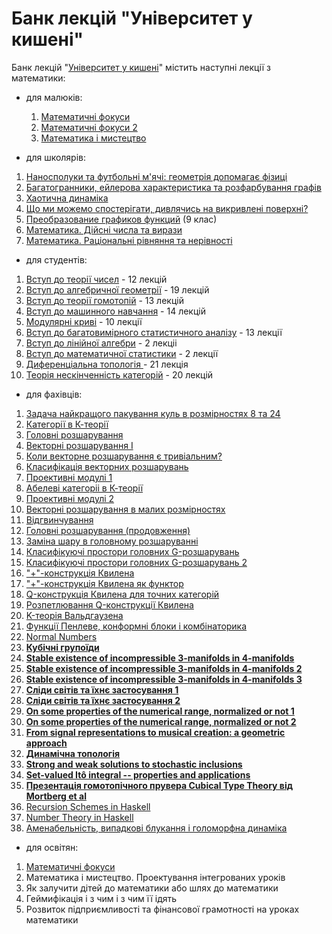 # Банк лекцій "Університет у кишені"

Банк лекцій "[Університет у кишені](https://lecbank.jimdofree.com/)" містить наступні лекції з математики:



* для малюків: 

  1. [Математичні фокуси](https://lecbank.jimdofree.com/%D0%B4%D0%BB%D1%8F-%D0%BC%D0%B0%D0%BB%D0%B5%D0%BD%D1%8C%D0%BA%D0%B8%D1%85/%D0%BC%D0%B0%D1%82%D0%B5%D0%BC%D0%B0%D1%82%D0%B8%D0%BA%D0%B0/%D0%BC%D0%B0%D1%82%D0%B5%D0%BC%D0%B0%D1%82%D0%B8%D1%87%D0%BD%D1%96-%D1%84%D0%BE%D0%BA%D1%83%D1%81%D0%B8/)
  2. [Математичні фокуси 2](https://lecbank.jimdofree.com/%D0%B4%D0%BB%D1%8F-%D0%BC%D0%B0%D0%BB%D0%B5%D0%BD%D1%8C%D0%BA%D0%B8%D1%85/%D0%BC%D0%B0%D1%82%D0%B5%D0%BC%D0%B0%D1%82%D0%B8%D0%BA%D0%B0/%D0%BC%D0%B0%D1%82%D0%B5%D0%BC%D0%B0%D1%82%D0%B8%D1%87%D0%BD%D1%96-%D1%84%D0%BE%D0%BA%D1%83%D1%81%D0%B8-2/)
  3. [Математика і мистецтво](https://lecbank.jimdofree.com/%D0%B4%D0%BB%D1%8F-%D0%BC%D0%B0%D0%BB%D0%B5%D0%BD%D1%8C%D0%BA%D0%B8%D1%85/%D0%BC%D0%B0%D1%82%D0%B5%D0%BC%D0%B0%D1%82%D0%B8%D0%BA%D0%B0/%D0%BC%D0%B0%D1%82%D0%B5%D0%BC%D0%B0%D1%82%D0%B8%D0%BA%D0%B0-%D1%96-%D0%BC%D0%B8%D1%81%D1%82%D0%B5%D1%86%D1%82%D0%B2%D0%BE/)



* для школярів:

1. [Наносполуки та футбольні м'ячі: геометрія допомагає фізиці](https://lecbank.jimdofree.com/%D0%B4%D0%BB%D1%8F-%D1%88%D0%BA%D0%BE%D0%BB%D1%8F%D1%80%D1%96%D0%B2/%D0%BC%D0%B0%D1%82%D0%B5%D0%BC%D0%B0%D1%82%D0%B8%D0%BA%D0%B0/%D0%BD%D0%B0%D0%BD%D0%BE%D1%81%D0%BF%D0%BE%D0%BB%D1%83%D0%BA%D0%B8-%D1%82%D0%B0-%D1%84%D1%83%D1%82%D0%B1%D0%BE%D0%BB%D1%8C%D0%BD%D1%96-%D0%BC-%D1%8F%D1%87%D1%96-%D0%B3%D0%B5%D0%BE%D0%BC%D0%B5%D1%82%D1%80%D1%96%D1%8F-%D0%B4%D0%BE%D0%BF%D0%BE%D0%BC%D0%B0%D0%B3%D0%B0%D1%94-%D1%84%D1%96%D0%B7%D0%B8%D1%86%D1%96/)  
2. [Б](https://lecbank.jimdofree.com/%D0%B4%D0%BB%D1%8F-%D1%88%D0%BA%D0%BE%D0%BB%D1%8F%D1%80%D1%96%D0%B2/%D0%BC%D0%B0%D1%82%D0%B5%D0%BC%D0%B0%D1%82%D0%B8%D0%BA%D0%B0/%D0%B1%D0%B0%D0%B3%D0%B0%D1%82%D0%BE%D0%B3%D1%80%D0%B0%D0%BD%D0%BD%D0%B8%D0%BA%D0%B8-%D0%B5%D0%B9%D0%BB%D0%B5%D1%80%D0%BE%D0%B2%D0%B0-%D1%85%D0%B0%D1%80%D0%B0%D0%BA%D1%82%D0%B5%D1%80%D0%B8%D1%81%D1%82%D0%B8%D0%BA%D0%B0-%D1%82%D0%B0-%D1%80%D0%BE%D0%B7%D1%84%D0%B0%D1%80%D0%B1%D1%83%D0%B2%D0%B0%D0%BD%D0%BD%D1%8F-%D0%B3%D1%80%D0%B0%D1%84%D1%96%D0%B2/)[агатогранники, ейлерова характеристика та розфарбування графів](https://lecbank.jimdofree.com/%D0%B4%D0%BB%D1%8F-%D1%88%D0%BA%D0%BE%D0%BB%D1%8F%D1%80%D1%96%D0%B2/%D0%BC%D0%B0%D1%82%D0%B5%D0%BC%D0%B0%D1%82%D0%B8%D0%BA%D0%B0/%D0%B1%D0%B0%D0%B3%D0%B0%D1%82%D0%BE%D0%B3%D1%80%D0%B0%D0%BD%D0%BD%D0%B8%D0%BA%D0%B8-%D0%B5%D0%B9%D0%BB%D0%B5%D1%80%D0%BE%D0%B2%D0%B0-%D1%85%D0%B0%D1%80%D0%B0%D0%BA%D1%82%D0%B5%D1%80%D0%B8%D1%81%D1%82%D0%B8%D0%BA%D0%B0-%D1%82%D0%B0-%D1%80%D0%BE%D0%B7%D1%84%D0%B0%D1%80%D0%B1%D1%83%D0%B2%D0%B0%D0%BD%D0%BD%D1%8F-%D0%B3%D1%80%D0%B0%D1%84%D1%96%D0%B2/)  
3. [Хаотична динаміка](https://lecbank.jimdofree.com/%D0%B4%D0%BB%D1%8F-%D1%88%D0%BA%D0%BE%D0%BB%D1%8F%D1%80%D1%96%D0%B2/%D0%BC%D0%B0%D1%82%D0%B5%D0%BC%D0%B0%D1%82%D0%B8%D0%BA%D0%B0/%D1%85%D0%B0%D0%BE%D1%82%D0%B8%D1%87%D0%BD%D0%B0-%D0%B4%D0%B8%D0%BD%D0%B0%D0%BC%D1%96%D0%BA%D0%B0/)  
4. [Що ми можемо спостерігати, дивлячись на викривлені поверхні?](https://lecbank.jimdofree.com/%D0%B4%D0%BB%D1%8F-%D1%88%D0%BA%D0%BE%D0%BB%D1%8F%D1%80%D1%96%D0%B2/%D0%BC%D0%B0%D1%82%D0%B5%D0%BC%D0%B0%D1%82%D0%B8%D0%BA%D0%B0/%D1%89%D0%BE-%D0%BC%D0%B8-%D0%BC%D0%BE%D0%B6%D0%B5%D0%BC%D0%BE-%D1%81%D0%BF%D0%BE%D1%81%D1%82%D0%B5%D1%80%D1%96%D0%B3%D0%B0%D1%82%D0%B8-%D0%B4%D0%B8%D0%B2%D0%BB%D1%8F%D1%87%D0%B8%D1%81%D1%8C-%D0%BD%D0%B0-%D0%B2%D0%B8%D0%BA%D1%80%D0%B8%D0%B2%D0%BB%D0%B5%D0%BD%D1%96-%D0%BF%D0%BE%D0%B2%D0%B5%D1%80%D1%85%D0%BD%D1%96/)  
5. [Преобразование графиков функций](https://lecbank.jimdofree.com/%D0%B4%D0%BB%D1%8F-%D1%88%D0%BA%D0%BE%D0%BB%D1%8F%D1%80%D1%96%D0%B2/%D0%BC%D0%B0%D1%82%D0%B5%D0%BC%D0%B0%D1%82%D0%B8%D0%BA%D0%B0/%D0%BF%D1%80%D0%B5%D0%BE%D0%B1%D1%80%D0%B0%D0%B7%D0%BE%D0%B2%D0%B0%D0%BD%D0%B8%D0%B5-%D0%B3%D1%80%D0%B0%D1%84%D0%B8%D0%BA%D0%BE%D0%B2-%D1%84%D1%83%D0%BD%D0%BA%D1%86%D0%B8%D0%B9/) \(9 клас\)
6. [Математика. Дійсні числа та вирази](https://lecbank.jimdofree.com/%D0%B4%D0%BB%D1%8F-%D1%88%D0%BA%D0%BE%D0%BB%D1%8F%D1%80%D1%96%D0%B2/%D0%BC%D0%B0%D1%82%D0%B5%D0%BC%D0%B0%D1%82%D0%B8%D0%BA%D0%B0/%D0%BC%D0%B0%D1%82%D0%B5%D0%BC%D0%B0%D1%82%D0%B8%D0%BA%D0%B0-%D0%B4%D1%96%D0%B9%D1%81%D0%BD%D1%96-%D1%87%D0%B8%D1%81%D0%BB%D0%B0-%D1%82%D0%B0-%D0%B2%D0%B8%D1%80%D0%B0%D0%B7%D0%B8/)
7. [Математика. Раціональні рівняння та нерівності](https://lecbank.jimdofree.com/%D0%B4%D0%BB%D1%8F-%D1%88%D0%BA%D0%BE%D0%BB%D1%8F%D1%80%D1%96%D0%B2/%D0%BC%D0%B0%D1%82%D0%B5%D0%BC%D0%B0%D1%82%D0%B8%D0%BA%D0%B0/%D0%BC%D0%B0%D1%82%D0%B5%D0%BC%D0%B0%D1%82%D0%B8%D0%BA%D0%B0-%D1%80%D0%B0%D1%86%D1%96%D0%BE%D0%BD%D0%B0%D0%BB%D1%8C%D0%BD%D1%96-%D1%80%D1%96%D0%B2%D0%BD%D1%8F%D0%BD%D0%BD%D1%8F-%D1%82%D0%B0-%D0%BD%D0%B5%D1%80%D1%96%D0%B2%D0%BD%D0%BE%D1%81%D1%82%D1%96/)



* для студентів:

1. [Вступ](https://lecbank.jimdofree.com/%D0%B4%D0%BB%D1%8F-%D1%81%D1%82%D1%83%D0%B4%D0%B5%D0%BD%D1%82%D1%96%D0%B2/%D0%BC%D0%B0%D1%82%D0%B5%D0%BC%D0%B0%D1%82%D0%B8%D0%BA%D0%B0/%D0%B2%D1%81%D1%82%D1%83%D0%BF-%D0%B4%D0%BE-%D1%82%D0%B5%D0%BE%D1%80%D1%96%D1%97-%D1%87%D0%B8%D1%81%D0%B5%D0%BB/)[ до теорії чисел](https://lecbank.jimdofree.com/%D0%B4%D0%BB%D1%8F-%D1%81%D1%82%D1%83%D0%B4%D0%B5%D0%BD%D1%82%D1%96%D0%B2/%D0%BC%D0%B0%D1%82%D0%B5%D0%BC%D0%B0%D1%82%D0%B8%D0%BA%D0%B0/%D0%B2%D1%81%D1%82%D1%83%D0%BF-%D0%B4%D0%BE-%D1%82%D0%B5%D0%BE%D1%80%D1%96%D1%97-%D1%87%D0%B8%D1%81%D0%B5%D0%BB/) - 12 лекцій 
2. [Вступ  до алгебричної геометрії](https://lecbank.jimdofree.com/%D0%B4%D0%BB%D1%8F-%D1%81%D1%82%D1%83%D0%B4%D0%B5%D0%BD%D1%82%D1%96%D0%B2/%D0%BC%D0%B0%D1%82%D0%B5%D0%BC%D0%B0%D1%82%D0%B8%D0%BA%D0%B0/%D0%B2%D1%81%D1%82%D1%83%D0%BF-%D0%B4%D0%BE-%D0%B0%D0%BB%D0%B3%D0%B5%D0%B1%D1%80%D0%B8%D1%87%D0%BD%D0%BE%D1%97-%D0%B3%D0%B5%D0%BE%D0%BC%D0%B5%D1%82%D1%80%D1%96%D1%97/)  - 19 лекцій 
3. [Вступ  ](https://lecbank.jimdofree.com/%D0%B4%D0%BB%D1%8F-%D1%81%D1%82%D1%83%D0%B4%D0%B5%D0%BD%D1%82%D1%96%D0%B2/%D0%BC%D0%B0%D1%82%D0%B5%D0%BC%D0%B0%D1%82%D0%B8%D0%BA%D0%B0/%D0%B2%D1%81%D1%82%D1%83%D0%BF-%D0%B4%D0%BE-%D1%82%D0%B5%D0%BE%D1%80%D1%96%D1%97-%D0%B3%D0%BE%D0%BC%D0%BE%D1%82%D0%BE%D0%BF%D1%96%D0%B9/)[до теорії гомотопій](https://lecbank.jimdofree.com/%D0%B4%D0%BB%D1%8F-%D1%81%D1%82%D1%83%D0%B4%D0%B5%D0%BD%D1%82%D1%96%D0%B2/%D0%BC%D0%B0%D1%82%D0%B5%D0%BC%D0%B0%D1%82%D0%B8%D0%BA%D0%B0/%D0%B2%D1%81%D1%82%D1%83%D0%BF-%D0%B4%D0%BE-%D1%82%D0%B5%D0%BE%D1%80%D1%96%D1%97-%D0%B3%D0%BE%D0%BC%D0%BE%D1%82%D0%BE%D0%BF%D1%96%D0%B9/) - 13 лекцій 
4. [Вступ до машинного навчання](https://lecbank.jimdofree.com/%D0%B4%D0%BB%D1%8F-%D1%81%D1%82%D1%83%D0%B4%D0%B5%D0%BD%D1%82%D1%96%D0%B2/%D0%BC%D0%B0%D1%82%D0%B5%D0%BC%D0%B0%D1%82%D0%B8%D0%BA%D0%B0/%D0%B2%D1%81%D1%82%D1%83%D0%BF-%D0%B4%D0%BE-%D0%BC%D0%B0%D1%88%D0%B8%D0%BD%D0%BD%D0%BE%D0%B3%D0%BE-%D0%BD%D0%B0%D0%B2%D1%87%D0%B0%D0%BD%D0%BD%D1%8F/) - 14 лекцій 
5. [Модулярні криві](https://lecbank.jimdofree.com/%D0%B4%D0%BB%D1%8F-%D1%81%D1%82%D1%83%D0%B4%D0%B5%D0%BD%D1%82%D1%96%D0%B2/%D0%BC%D0%B0%D1%82%D0%B5%D0%BC%D0%B0%D1%82%D0%B8%D0%BA%D0%B0/%D0%BC%D0%BE%D0%B4%D1%83%D0%BB%D1%8F%D1%80%D0%BD%D1%96-%D0%BA%D1%80%D0%B8%D0%B2%D1%96/) - 10 лекції 
6. [Вступ до багатовимiрного статистичного аналiзу](https://lecbank.jimdofree.com/%D0%B4%D0%BB%D1%8F-%D1%81%D1%82%D1%83%D0%B4%D0%B5%D0%BD%D1%82%D1%96%D0%B2/%D0%BC%D0%B0%D1%82%D0%B5%D0%BC%D0%B0%D1%82%D0%B8%D0%BA%D0%B0/%D0%B2%D1%81%D1%82%D1%83%D0%BF-%D0%B4%D0%BE-%D0%B1%D0%B0%D0%B3%D0%B0%D1%82%D0%BE%D0%B2%D0%B8%D0%BCi%D1%80%D0%BD%D0%BE%D0%B3%D0%BE-%D1%81%D1%82%D0%B0%D1%82%D0%B8%D1%81%D1%82%D0%B8%D1%87%D0%BD%D0%BE%D0%B3%D0%BE-%D0%B0%D0%BD%D0%B0%D0%BBi%D0%B7%D1%83/) - 13 лекції
7. [Вступ до лінійної алгебри](https://lecbank.jimdofree.com/%D0%B4%D0%BB%D1%8F-%D1%81%D1%82%D1%83%D0%B4%D0%B5%D0%BD%D1%82%D1%96%D0%B2/%D0%BC%D0%B0%D1%82%D0%B5%D0%BC%D0%B0%D1%82%D0%B8%D0%BA%D0%B0/%D0%B2%D1%81%D1%82%D1%83%D0%BF-%D0%B4%D0%BE-%D0%BB%D1%96%D0%BD%D1%96%D0%B9%D0%BD%D0%BE%D1%97-%D0%B0%D0%BB%D0%B3%D0%B5%D0%B1%D1%80%D0%B8/) - 2 лекціі
8. [Вступ до математичної статистики](https://lecbank.jimdofree.com/%D0%B4%D0%BB%D1%8F-%D1%81%D1%82%D1%83%D0%B4%D0%B5%D0%BD%D1%82%D1%96%D0%B2/%D0%BC%D0%B0%D1%82%D0%B5%D0%BC%D0%B0%D1%82%D0%B8%D0%BA%D0%B0/%D0%B2%D1%81%D1%82%D1%83%D0%BF-%D0%B4%D0%BE-%D0%BC%D0%B0%D1%82%D0%B5%D0%BC%D0%B0%D1%82%D0%B8%D1%87%D0%BD%D0%BE%D1%97-%D1%81%D1%82%D0%B0%D1%82%D0%B8%D1%81%D1%82%D0%B8%D0%BA%D0%B8/) - 2 лекції
9. [Диференціальна топологія ](https://lecbank.jimdofree.com/%D0%B4%D0%BB%D1%8F-%D1%81%D1%82%D1%83%D0%B4%D0%B5%D0%BD%D1%82%D1%96%D0%B2/%D0%BC%D0%B0%D1%82%D0%B5%D0%BC%D0%B0%D1%82%D0%B8%D0%BA%D0%B0/%D0%B4%D0%B8%D1%84%D0%B5%D1%80%D0%B5%D0%BD%D1%86%D1%96%D0%B0%D0%BB%D1%8C%D0%BD%D0%B0-%D1%82%D0%BE%D0%BF%D0%BE%D0%BB%D0%BE%D0%B3%D1%96%D1%8F/) - 21 лекція
10. [Теорія нескінченність категорій](https://lecbank.jimdofree.com/%D0%B4%D0%BB%D1%8F-%D1%81%D1%82%D1%83%D0%B4%D0%B5%D0%BD%D1%82%D1%96%D0%B2/%D0%BC%D0%B0%D1%82%D0%B5%D0%BC%D0%B0%D1%82%D0%B8%D0%BA%D0%B0/%D1%82%D0%B5%D0%BE%D1%80%D1%96%D1%8F-%D0%BD%D0%B5%D1%81%D0%BA%D1%96%D0%BD%D1%87%D0%B5%D0%BD%D0%BD%D1%96%D1%81%D1%82%D1%8C-%D0%BA%D0%B0%D1%82%D0%B5%D0%B3%D0%BE%D1%80%D1%96%D0%B9/) - 20 лекцій



* для фахівців:

1. [Задача найкращого пакування куль в розмірностях 8 та 24](https://lecbank.jimdofree.com/%D0%B4%D0%BB%D1%8F-%D1%84%D0%B0%D1%85%D1%96%D0%B2%D1%86%D1%96%D0%B2/%D0%BC%D0%B0%D1%82%D0%B5%D0%BC%D0%B0%D1%82%D0%B8%D0%BA%D0%B0/%D0%B7%D0%B0%D0%B4%D0%B0%D1%87%D0%B0-%D0%BD%D0%B0%D0%B9%D0%BA%D1%80%D0%B0%D1%89%D0%BE%D0%B3%D0%BE-%D0%BF%D0%B0%D0%BA%D1%83%D0%B2%D0%B0%D0%BD%D0%BD%D1%8F-%D0%BA%D1%83%D0%BB%D1%8C-%D0%B2-%D1%80%D0%BE%D0%B7%D0%BC%D1%96%D1%80%D0%BD%D0%BE%D1%81%D1%82%D1%8F%D1%85-8-%D1%82%D0%B0-24/)
2. [Категорії в К-теорії](https://lecbank.jimdofree.com/%D0%B4%D0%BB%D1%8F-%D1%84%D0%B0%D1%85%D1%96%D0%B2%D1%86%D1%96%D0%B2/%D0%BC%D0%B0%D1%82%D0%B5%D0%BC%D0%B0%D1%82%D0%B8%D0%BA%D0%B0/%D0%BA%D0%B0%D1%82%D0%B5%D0%B3%D0%BE%D1%80%D1%96%D1%97-%D0%B2-%D0%BA-%D1%82%D0%B5%D0%BE%D1%80%D1%96%D1%97/)
3. [Головні розшарування](https://lecbank.jimdofree.com/%D0%B4%D0%BB%D1%8F-%D1%84%D0%B0%D1%85%D1%96%D0%B2%D1%86%D1%96%D0%B2/%D0%BC%D0%B0%D1%82%D0%B5%D0%BC%D0%B0%D1%82%D0%B8%D0%BA%D0%B0/%D0%B3%D0%BE%D0%BB%D0%BE%D0%B2%D0%BD%D1%96-%D1%80%D0%BE%D0%B7%D1%88%D0%B0%D1%80%D1%83%D0%B2%D0%B0%D0%BD%D0%BD%D1%8F/)  
4. [Векторні розшарування І ](https://lecbank.jimdofree.com/%D0%B4%D0%BB%D1%8F-%D1%84%D0%B0%D1%85%D1%96%D0%B2%D1%86%D1%96%D0%B2/%D0%BC%D0%B0%D1%82%D0%B5%D0%BC%D0%B0%D1%82%D0%B8%D0%BA%D0%B0/%D0%B2%D0%B5%D0%BA%D1%82%D0%BE%D1%80%D0%BD%D1%96-%D1%80%D0%BE%D0%B7%D1%88%D0%B0%D1%80%D1%83%D0%B2%D0%B0%D0%BD%D0%BD%D1%8F-%D1%96/) 
5. [Коли векторне розшарування є тривіальним?](https://lecbank.jimdofree.com/%D0%B4%D0%BB%D1%8F-%D1%84%D0%B0%D1%85%D1%96%D0%B2%D1%86%D1%96%D0%B2/%D0%BC%D0%B0%D1%82%D0%B5%D0%BC%D0%B0%D1%82%D0%B8%D0%BA%D0%B0/%D0%BA%D0%BE%D0%BB%D0%B8-%D0%B2%D0%B5%D0%BA%D1%82%D0%BE%D1%80%D0%BD%D0%B5-%D1%80%D0%BE%D0%B7%D1%88%D0%B0%D1%80%D1%83%D0%B2%D0%B0%D0%BD%D0%BD%D1%8F-%D1%94-%D1%82%D1%80%D0%B8%D0%B2%D1%96%D0%B0%D0%BB%D1%8C%D0%BD%D0%B8%D0%BC/)  
6. [Класифікація векторних розшарувань](https://lecbank.jimdofree.com/%D0%B4%D0%BB%D1%8F-%D1%84%D0%B0%D1%85%D1%96%D0%B2%D1%86%D1%96%D0%B2/%D0%BC%D0%B0%D1%82%D0%B5%D0%BC%D0%B0%D1%82%D0%B8%D0%BA%D0%B0/%D0%BA%D0%BB%D0%B0%D1%81%D0%B8%D1%84%D1%96%D0%BA%D0%B0%D1%86%D1%96%D1%8F-%D0%B2%D0%B5%D0%BA%D1%82%D0%BE%D1%80%D0%BD%D0%B8%D1%85-%D1%80%D0%BE%D0%B7%D1%88%D0%B0%D1%80%D1%83%D0%B2%D0%B0%D0%BD%D1%8C/) 
7. [Проективні модулі 1](https://lecbank.jimdofree.com/%D0%B4%D0%BB%D1%8F-%D1%84%D0%B0%D1%85%D1%96%D0%B2%D1%86%D1%96%D0%B2/%D0%BC%D0%B0%D1%82%D0%B5%D0%BC%D0%B0%D1%82%D0%B8%D0%BA%D0%B0/%D0%BF%D1%80%D0%BE%D0%B5%D0%BA%D1%82%D0%B8%D0%B2%D0%BD%D1%96-%D0%BC%D0%BE%D0%B4%D1%83%D0%BB%D1%96-1/)  
8. [Абелеві категоріі в К-теорії ](https://lecbank.jimdofree.com/%D0%B4%D0%BB%D1%8F-%D1%84%D0%B0%D1%85%D1%96%D0%B2%D1%86%D1%96%D0%B2/%D0%BC%D0%B0%D1%82%D0%B5%D0%BC%D0%B0%D1%82%D0%B8%D0%BA%D0%B0/%D0%B0%D0%B1%D0%B5%D0%BB%D0%B5%D0%B2%D1%96-%D0%BA%D0%B0%D1%82%D0%B5%D0%B3%D0%BE%D1%80%D1%96%D1%96-%D0%B2-%D0%BA-%D1%82%D0%B5%D0%BE%D1%80%D1%96%D1%97/) 
9. [Проективні модулі 2](https://lecbank.jimdofree.com/%D0%B4%D0%BB%D1%8F-%D1%84%D0%B0%D1%85%D1%96%D0%B2%D1%86%D1%96%D0%B2/%D0%BC%D0%B0%D1%82%D0%B5%D0%BC%D0%B0%D1%82%D0%B8%D0%BA%D0%B0/%D0%BF%D1%80%D0%BE%D0%B5%D0%BA%D1%82%D0%B8%D0%B2%D0%BD%D1%96-%D0%BC%D0%BE%D0%B4%D1%83%D0%BB%D1%96-2/)
10. [Векторні розшарування в малих розмірностях](https://lecbank.jimdofree.com/%D0%B4%D0%BB%D1%8F-%D1%84%D0%B0%D1%85%D1%96%D0%B2%D1%86%D1%96%D0%B2/%D0%BC%D0%B0%D1%82%D0%B5%D0%BC%D0%B0%D1%82%D0%B8%D0%BA%D0%B0/%D0%B2%D0%B5%D0%BA%D1%82%D0%BE%D1%80%D0%BD%D1%96-%D1%80%D0%BE%D0%B7%D1%88%D0%B0%D1%80%D1%83%D0%B2%D0%B0%D0%BD%D0%BD%D1%8F-%D0%B2-%D0%BC%D0%B0%D0%BB%D0%B8%D1%85-%D1%80%D0%BE%D0%B7%D0%BC%D1%96%D1%80%D0%BD%D0%BE%D1%81%D1%82%D1%8F%D1%85/)
11. [Відгвинчування](https://lecbank.jimdofree.com/%D0%B4%D0%BB%D1%8F-%D1%84%D0%B0%D1%85%D1%96%D0%B2%D1%86%D1%96%D0%B2/%D0%BC%D0%B0%D1%82%D0%B5%D0%BC%D0%B0%D1%82%D0%B8%D0%BA%D0%B0/%D0%B2%D1%96%D0%B4%D0%B3%D0%B2%D0%B8%D0%BD%D1%87%D1%83%D0%B2%D0%B0%D0%BD%D0%BD%D1%8F/)
12. [Головні розшарування \(продовження\)](https://lecbank.jimdofree.com/%D0%B4%D0%BB%D1%8F-%D1%84%D0%B0%D1%85%D1%96%D0%B2%D1%86%D1%96%D0%B2/%D0%BC%D0%B0%D1%82%D0%B5%D0%BC%D0%B0%D1%82%D0%B8%D0%BA%D0%B0/%D0%B3%D0%BE%D0%BB%D0%BE%D0%B2%D0%BD%D1%96-%D1%80%D0%BE%D0%B7%D1%88%D0%B0%D1%80%D1%83%D0%B2%D0%B0%D0%BD%D0%BD%D1%8F-%D0%BF%D1%80%D0%BE%D0%B4%D0%BE%D0%B2%D0%B6%D0%B5%D0%BD%D0%BD%D1%8F/)
13. [Заміна шару в головному розшаруванні](https://lecbank.jimdofree.com/%D0%B4%D0%BB%D1%8F-%D1%84%D0%B0%D1%85%D1%96%D0%B2%D1%86%D1%96%D0%B2/%D0%BC%D0%B0%D1%82%D0%B5%D0%BC%D0%B0%D1%82%D0%B8%D0%BA%D0%B0/%D0%B7%D0%B0%D0%BC%D1%96%D0%BD%D0%B0-%D1%88%D0%B0%D1%80%D1%83-%D0%B2-%D0%B3%D0%BE%D0%BB%D0%BE%D0%B2%D0%BD%D0%BE%D0%BC%D1%83-%D1%80%D0%BE%D0%B7%D1%88%D0%B0%D1%80%D1%83%D0%B2%D0%B0%D0%BD%D0%BD%D1%96/)
14. [Класифікуючі простори головних G-розшарувань](https://lecbank.jimdofree.com/%D0%B4%D0%BB%D1%8F-%D1%84%D0%B0%D1%85%D1%96%D0%B2%D1%86%D1%96%D0%B2/%D0%BC%D0%B0%D1%82%D0%B5%D0%BC%D0%B0%D1%82%D0%B8%D0%BA%D0%B0/%D0%BA%D0%BB%D0%B0%D1%81%D0%B8%D1%84%D1%96%D0%BA%D1%83%D1%8E%D1%87%D1%96-%D0%BF%D1%80%D0%BE%D1%81%D1%82%D0%BE%D1%80%D0%B8-%D0%B3%D0%BE%D0%BB%D0%BE%D0%B2%D0%BD%D0%B8%D1%85-g-%D1%80%D0%BE%D0%B7%D1%88%D0%B0%D1%80%D1%83%D0%B2%D0%B0%D0%BD%D1%8C/)
15. [Класифікуючі простори головних G-розшарувань 2](https://lecbank.jimdofree.com/%D0%B4%D0%BB%D1%8F-%D1%84%D0%B0%D1%85%D1%96%D0%B2%D1%86%D1%96%D0%B2/%D0%BC%D0%B0%D1%82%D0%B5%D0%BC%D0%B0%D1%82%D0%B8%D0%BA%D0%B0/%D0%BA%D0%BB%D0%B0%D1%81%D0%B8%D1%84%D1%96%D0%BA%D1%83%D1%8E%D1%87%D1%96-%D0%BF%D1%80%D0%BE%D1%81%D1%82%D0%BE%D1%80%D0%B8-%D0%B3%D0%BE%D0%BB%D0%BE%D0%B2%D0%BD%D0%B8%D1%85-g-%D1%80%D0%BE%D0%B7%D1%88%D0%B0%D1%80%D1%83%D0%B2%D0%B0%D0%BD%D1%8C-2/)
16. ["+"-конструкція Квилена](https://lecbank.jimdofree.com/%D0%B4%D0%BB%D1%8F-%D1%84%D0%B0%D1%85%D1%96%D0%B2%D1%86%D1%96%D0%B2/%D0%BC%D0%B0%D1%82%D0%B5%D0%BC%D0%B0%D1%82%D0%B8%D0%BA%D0%B0/%D0%BA%D0%BE%D0%BD%D1%81%D1%82%D1%80%D1%83%D0%BA%D1%86%D1%96%D1%8F-%D0%BA%D0%B2%D0%B8%D0%BB%D0%B5%D0%BD%D0%B0/)
17. ["+"-конструкція Квилена як функтор](https://lecbank.jimdofree.com/%D0%B4%D0%BB%D1%8F-%D1%84%D0%B0%D1%85%D1%96%D0%B2%D1%86%D1%96%D0%B2/%D0%BC%D0%B0%D1%82%D0%B5%D0%BC%D0%B0%D1%82%D0%B8%D0%BA%D0%B0/%D0%BA%D0%BE%D0%BD%D1%81%D1%82%D1%80%D1%83%D0%BA%D1%86%D1%96%D1%8F-%D0%BA%D0%B2%D0%B8%D0%BB%D0%B5%D0%BD%D0%B0-%D1%8F%D0%BA-%D1%84%D1%83%D0%BD%D0%BA%D1%82%D0%BE%D1%80/)
18. [Q-конструкція Квилена для точних категорій](https://lecbank.jimdofree.com/%D0%B4%D0%BB%D1%8F-%D1%84%D0%B0%D1%85%D1%96%D0%B2%D1%86%D1%96%D0%B2/%D0%BC%D0%B0%D1%82%D0%B5%D0%BC%D0%B0%D1%82%D0%B8%D0%BA%D0%B0/q-%D0%BA%D0%BE%D0%BD%D1%81%D1%82%D1%80%D1%83%D0%BA%D1%86%D1%96%D1%8F-%D0%BA%D0%B2%D0%B8%D0%BB%D0%B5%D0%BD%D0%B0-%D0%B4%D0%BB%D1%8F-%D1%82%D0%BE%D1%87%D0%BD%D0%B8%D1%85-%D0%BA%D0%B0%D1%82%D0%B5%D0%B3%D0%BE%D1%80%D1%96%D0%B9/)
19. [Розпетлювання Q-конструкції Квилена](https://lecbank.jimdofree.com/%D0%B4%D0%BB%D1%8F-%D1%84%D0%B0%D1%85%D1%96%D0%B2%D1%86%D1%96%D0%B2/%D0%BC%D0%B0%D1%82%D0%B5%D0%BC%D0%B0%D1%82%D0%B8%D0%BA%D0%B0/%D1%80%D0%BE%D0%B7%D0%BF%D0%B5%D1%82%D0%BB%D1%8E%D0%B2%D0%B0%D0%BD%D0%BD%D1%8F-q-%D0%BA%D0%BE%D0%BD%D1%81%D1%82%D1%80%D1%83%D0%BA%D1%86%D1%96%D1%97-%D0%BA%D0%B2%D0%B8%D0%BB%D0%B5%D0%BD%D0%B0/)
20. [K-теорія Вальдгаузена](https://lecbank.jimdofree.com/%D0%B4%D0%BB%D1%8F-%D1%84%D0%B0%D1%85%D1%96%D0%B2%D1%86%D1%96%D0%B2/%D0%BC%D0%B0%D1%82%D0%B5%D0%BC%D0%B0%D1%82%D0%B8%D0%BA%D0%B0/k-%D1%82%D0%B5%D0%BE%D1%80%D1%96%D1%8F-%D0%B2%D0%B0%D0%BB%D1%8C%D0%B4%D0%B3%D0%B0%D1%83%D0%B7%D0%B5%D0%BD%D0%B0/)
21. [Функції Пенлеве, конформні блоки і комбінаторика](https://lecbank.jimdofree.com/%D0%B4%D0%BB%D1%8F-%D1%84%D0%B0%D1%85%D1%96%D0%B2%D1%86%D1%96%D0%B2/%D0%BC%D0%B0%D1%82%D0%B5%D0%BC%D0%B0%D1%82%D0%B8%D0%BA%D0%B0/%D1%84%D1%83%D0%BD%D0%BA%D1%86%D1%96%D1%97-%D0%BF%D0%B5%D0%BD%D0%BB%D0%B5%D0%B2%D0%B5-%D0%BA%D0%BE%D0%BD%D1%84%D0%BE%D1%80%D0%BC%D0%BD%D1%96-%D0%B1%D0%BB%D0%BE%D0%BA%D0%B8-%D1%96-%D0%BA%D0%BE%D0%BC%D0%B1%D1%96%D0%BD%D0%B0%D1%82%D0%BE%D1%80%D0%B8%D0%BA%D0%B0/)
22. [Normal Numbers](https://lecbank.jimdofree.com/%D0%B4%D0%BB%D1%8F-%D1%84%D0%B0%D1%85%D1%96%D0%B2%D1%86%D1%96%D0%B2/%D0%BC%D0%B0%D1%82%D0%B5%D0%BC%D0%B0%D1%82%D0%B8%D0%BA%D0%B0/normal-numbers/)
23. [**Кубічні групоїди**](https://lecbank.jimdofree.com/%D0%B4%D0%BB%D1%8F-%D1%84%D0%B0%D1%85%D1%96%D0%B2%D1%86%D1%96%D0%B2/%D0%BC%D0%B0%D1%82%D0%B5%D0%BC%D0%B0%D1%82%D0%B8%D0%BA%D0%B0/%D0%BA%D1%83%D0%B1%D1%96%D1%87%D0%BD%D1%96-%D0%B3%D1%80%D1%83%D0%BF%D0%BE%D1%97%D0%B4%D0%B8/)
24. [**Stable existence of incompressible 3-manifolds in 4-manifolds**](https://lecbank.jimdofree.com/%D0%B4%D0%BB%D1%8F-%D1%84%D0%B0%D1%85%D1%96%D0%B2%D1%86%D1%96%D0%B2/%D0%BC%D0%B0%D1%82%D0%B5%D0%BC%D0%B0%D1%82%D0%B8%D0%BA%D0%B0/stable-existence-of-incompressible-3-manifolds-in-4-manifolds/)
25. [**Stable existence of incompressible 3-manifolds in 4-manifolds 2**](https://lecbank.jimdofree.com/%D0%B4%D0%BB%D1%8F-%D1%84%D0%B0%D1%85%D1%96%D0%B2%D1%86%D1%96%D0%B2/%D0%BC%D0%B0%D1%82%D0%B5%D0%BC%D0%B0%D1%82%D0%B8%D0%BA%D0%B0/stable-existence-of-incompressible-3-manifolds-in-4-manifolds-2/)
26. [**Stable existence of incompressible 3-manifolds in 4-manifolds 3**](https://lecbank.jimdofree.com/%D0%B4%D0%BB%D1%8F-%D1%84%D0%B0%D1%85%D1%96%D0%B2%D1%86%D1%96%D0%B2/%D0%BC%D0%B0%D1%82%D0%B5%D0%BC%D0%B0%D1%82%D0%B8%D0%BA%D0%B0/stable-existence-of-incompressible-3-manifolds-in-4-manifolds-3/)
27. [**Сліди світів та їхнє застосування 1**](https://lecbank.jimdofree.com/%D0%B4%D0%BB%D1%8F-%D1%84%D0%B0%D1%85%D1%96%D0%B2%D1%86%D1%96%D0%B2/%D0%BC%D0%B0%D1%82%D0%B5%D0%BC%D0%B0%D1%82%D0%B8%D0%BA%D0%B0/%D1%81%D0%BB%D1%96%D0%B4%D0%B8-%D1%81%D0%B2%D1%96%D1%82%D1%96%D0%B2-%D1%82%D0%B0-%D1%97%D1%85%D0%BD%D1%94-%D0%B7%D0%B0%D1%81%D1%82%D0%BE%D1%81%D1%83%D0%B2%D0%B0%D0%BD%D0%BD%D1%8F-1/)
28. [**Сліди світів та їхнє застосування 2**](https://lecbank.jimdofree.com/%D0%B4%D0%BB%D1%8F-%D1%84%D0%B0%D1%85%D1%96%D0%B2%D1%86%D1%96%D0%B2/%D0%BC%D0%B0%D1%82%D0%B5%D0%BC%D0%B0%D1%82%D0%B8%D0%BA%D0%B0/%D1%81%D0%BB%D1%96%D0%B4%D0%B8-%D1%81%D0%B2%D1%96%D1%82%D1%96%D0%B2-%D1%82%D0%B0-%D1%97%D1%85%D0%BD%D1%94-%D0%B7%D0%B0%D1%81%D1%82%D0%BE%D1%81%D1%83%D0%B2%D0%B0%D0%BD%D0%BD%D1%8F-2/)
29. [**On some properties of the numerical range, normalized or not 1**](https://lecbank.jimdofree.com/%D0%B4%D0%BB%D1%8F-%D1%84%D0%B0%D1%85%D1%96%D0%B2%D1%86%D1%96%D0%B2/%D0%BC%D0%B0%D1%82%D0%B5%D0%BC%D0%B0%D1%82%D0%B8%D0%BA%D0%B0/on-some-properties-of-the-numerical-range-normalized-or-not-1/)
30. [**On some properties of the numerical range, normalized or not 2**](https://lecbank.jimdofree.com/%D0%B4%D0%BB%D1%8F-%D1%84%D0%B0%D1%85%D1%96%D0%B2%D1%86%D1%96%D0%B2/%D0%BC%D0%B0%D1%82%D0%B5%D0%BC%D0%B0%D1%82%D0%B8%D0%BA%D0%B0/on-some-properties-of-the-numerical-range-normalized-or-not-2/)
31. [**From signal representations to musical creation: a geometric approach**](https://lecbank.jimdofree.com/%D0%B4%D0%BB%D1%8F-%D1%84%D0%B0%D1%85%D1%96%D0%B2%D1%86%D1%96%D0%B2/%D0%BC%D0%B0%D1%82%D0%B5%D0%BC%D0%B0%D1%82%D0%B8%D0%BA%D0%B0/from-signal-representations-to-musical-creation-a-geometric-approach/)
32. [**Динамічна топологія**](https://lecbank.jimdofree.com/%D0%B4%D0%BB%D1%8F-%D1%84%D0%B0%D1%85%D1%96%D0%B2%D1%86%D1%96%D0%B2/%D0%BC%D0%B0%D1%82%D0%B5%D0%BC%D0%B0%D1%82%D0%B8%D0%BA%D0%B0/%D0%B4%D0%B8%D0%BD%D0%B0%D0%BC%D1%96%D1%87%D0%BD%D0%B0-%D1%82%D0%BE%D0%BF%D0%BE%D0%BB%D0%BE%D0%B3%D1%96%D1%8F/)
33. [**Strong and weak solutions to stochastic inclusions**](https://lecbank.jimdofree.com/%D0%B4%D0%BB%D1%8F-%D1%84%D0%B0%D1%85%D1%96%D0%B2%D1%86%D1%96%D0%B2/%D0%BC%D0%B0%D1%82%D0%B5%D0%BC%D0%B0%D1%82%D0%B8%D0%BA%D0%B0/strong-and-weak-solutions-to-stochastic-inclusions/)
34. [**Set-valued Itô integral -- properties and applications**](https://lecbank.jimdofree.com/%D0%B4%D0%BB%D1%8F-%D1%84%D0%B0%D1%85%D1%96%D0%B2%D1%86%D1%96%D0%B2/%D0%BC%D0%B0%D1%82%D0%B5%D0%BC%D0%B0%D1%82%D0%B8%D0%BA%D0%B0/set-valued-it%C3%B4-integral-properties-and-applications/)
35. [**Презентація гомотопічного прувера Cubical Type Theory від Mortberg et al**](https://lecbank.jimdofree.com/%D0%B4%D0%BB%D1%8F-%D1%84%D0%B0%D1%85%D1%96%D0%B2%D1%86%D1%96%D0%B2/%D0%BC%D0%B0%D1%82%D0%B5%D0%BC%D0%B0%D1%82%D0%B8%D0%BA%D0%B0/%D0%BF%D1%80%D0%B5%D0%B7%D0%B5%D0%BD%D1%82%D0%B0%D1%86%D1%96%D1%8F-%D0%B3%D0%BE%D0%BC%D0%BE%D1%82%D0%BE%D0%BF%D1%96%D1%87%D0%BD%D0%BE%D0%B3%D0%BE-%D0%BF%D1%80%D1%83%D0%B2%D0%B5%D1%80%D0%B0-cubical-type-theory-%D0%B2%D1%96%D0%B4-mortberg-et-al/)
36. [Recursion Schemes in Haskell](https://lecbank.jimdofree.com/%D0%B4%D0%BB%D1%8F-%D1%84%D0%B0%D1%85%D1%96%D0%B2%D1%86%D1%96%D0%B2/%D0%BC%D0%B0%D1%82%D0%B5%D0%BC%D0%B0%D1%82%D0%B8%D0%BA%D0%B0/recursion-schemes-in-haskell/)
37. [Number Theory in Haskell](https://lecbank.jimdofree.com/%D0%B4%D0%BB%D1%8F-%D1%84%D0%B0%D1%85%D1%96%D0%B2%D1%86%D1%96%D0%B2/%D0%BC%D0%B0%D1%82%D0%B5%D0%BC%D0%B0%D1%82%D0%B8%D0%BA%D0%B0/number-theory-in-haskell/)
38. [Аменабельність, випадкові блукання і голоморфна динаміка](https://lecbank.jimdofree.com/%D0%B4%D0%BB%D1%8F-%D1%84%D0%B0%D1%85%D1%96%D0%B2%D1%86%D1%96%D0%B2/%D0%BC%D0%B0%D1%82%D0%B5%D0%BC%D0%B0%D1%82%D0%B8%D0%BA%D0%B0/%D0%B0%D0%BC%D0%B5%D0%BD%D0%B0%D0%B1%D0%B5%D0%BB%D1%8C%D0%BD%D1%96%D1%81%D1%82%D1%8C-%D0%B2%D0%B8%D0%BF%D0%B0%D0%B4%D0%BA%D0%BE%D0%B2%D1%96-%D0%B1%D0%BB%D1%83%D0%BA%D0%B0%D0%BD%D0%BD%D1%8F-%D1%96-%D0%B3%D0%BE%D0%BB%D0%BE%D0%BC%D0%BE%D1%80%D1%84%D0%BD%D0%B0-%D0%B4%D0%B8%D0%BD%D0%B0%D0%BC%D1%96%D0%BA%D0%B0/)



* для освітян:

1.  [Математичні фокуси](https://lecbank.jimdofree.com/%D0%B4%D0%BB%D1%8F-%D0%BE%D1%81%D0%B2%D1%96%D1%82%D1%8F%D0%BD/%D0%BC%D0%B0%D1%82%D0%B5%D0%BC%D0%B0%D1%82%D0%B8%D0%BA%D0%B0/%D0%BC%D0%B0%D1%82%D0%B5%D0%BC%D0%B0%D1%82%D0%B8%D1%87%D0%BD%D1%96-%D1%84%D0%BE%D0%BA%D1%83%D1%81%D0%B8/)
2. Математика і мистецтво. Проектування інтегрованих уроків 
3. Як залучити дітей до математики або шлях до математики  
4. Геймифікація і з чим і з чим її ідять 
5. Розвиток підприємливості та фінансової грамотності на уроках математики

